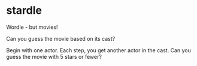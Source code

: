 # stardle
Wordle - but movies!

Can you guess the movie based on its cast?

Begin with one actor. Each step, you get another actor in the cast. Can you guess the movie with 5 stars or fewer?
